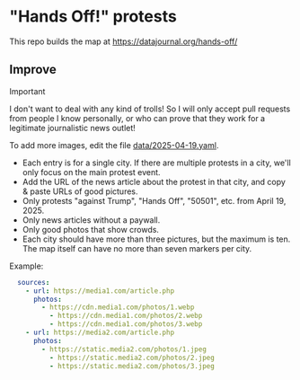 # "Hands Off!" protests

This repo builds the map at https://datajournal.org/hands-off/

## Improve

> [!IMPORTANT]  
> I don't want to deal with any kind of trolls! So I will only accept pull requests from people I know personally, or who can prove that they work for a legitimate journalistic news outlet!

To add more images, edit the file [data/2025-04-19.yaml](https://github.com/datajournal-org/hands-off/blob/main/data/2025-04-19.yaml).

- Each entry is for a single city. If there are multiple protests in a city, we'll only focus on the main protest event.
- Add the URL of the news article about the protest in that city, and copy & paste URLs of good pictures.
- Only protests "against Trump", "Hands Off", "50501", etc. from April 19, 2025.
- Only news articles without a paywall.
- Only good photos that show crowds.
- Each city should have more than three pictures, but the maximum is ten. The map itself can have no more than seven markers per city.

Example:
```yaml
  sources:
    - url: https://media1.com/article.php
      photos:
        - https://cdn.media1.com/photos/1.webp
		  - https://cdn.media1.com/photos/2.webp
		  - https://cdn.media1.com/photos/3.webp
    - url: https://media2.com/article.php
      photos:
        - https://static.media2.com/photos/1.jpeg
		  - https://static.media2.com/photos/2.jpeg
		  - https://static.media2.com/photos/3.jpeg
```
